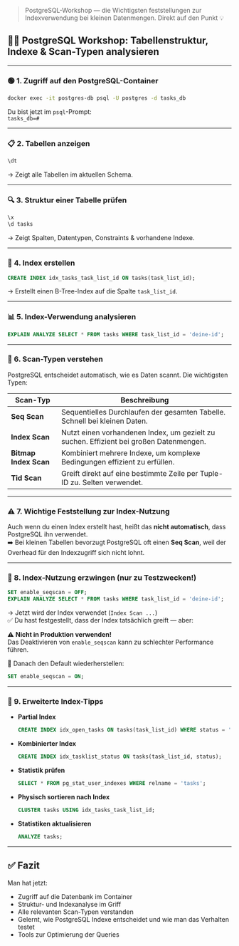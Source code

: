 > PostgreSQL-Workshop — die Wichtigsten feststellungen zur Indexverwendung bei kleinen Datenmengen.
> Direkt auf den Punkt 💡

## 🧑‍💻 PostgreSQL Workshop: Tabellenstruktur, Indexe & Scan-Typen analysieren

---

### 🟢 1. Zugriff auf den PostgreSQL-Container

```bash
docker exec -it postgres-db psql -U postgres -d tasks_db
```

Du bist jetzt im `psql`-Prompt:  
`tasks_db=#`

---

### 📋 2. Tabellen anzeigen

```sql
\dt
```

→ Zeigt alle Tabellen im aktuellen Schema.

---

### 🔍 3. Struktur einer Tabelle prüfen

```sql
\x
\d tasks
```

→ Zeigt Spalten, Datentypen, Constraints & vorhandene Indexe.

---

### 🧱 4. Index erstellen

```sql
CREATE INDEX idx_tasks_task_list_id ON tasks(task_list_id);
```

→ Erstellt einen B-Tree-Index auf die Spalte `task_list_id`.

---

### 📊 5. Index-Verwendung analysieren

```sql
EXPLAIN ANALYZE SELECT * FROM tasks WHERE task_list_id = 'deine-id';
```

---

### 🔎 6. Scan-Typen verstehen

PostgreSQL entscheidet automatisch, wie es Daten scannt. Die wichtigsten Typen:

| Scan-Typ         | Beschreibung                                                                 |
|------------------|------------------------------------------------------------------------------|
| **Seq Scan**     | Sequentielles Durchlaufen der gesamten Tabelle. Schnell bei kleinen Daten.  |
| **Index Scan**   | Nutzt einen vorhandenen Index, um gezielt zu suchen. Effizient bei großen Datenmengen. |
| **Bitmap Index Scan** | Kombiniert mehrere Indexe, um komplexe Bedingungen effizient zu erfüllen. |
| **Tid Scan**     | Greift direkt auf eine bestimmte Zeile per Tuple-ID zu. Selten verwendet.   |

---

### ⚠️ 7. Wichtige Feststellung zur Index-Nutzung

Auch wenn du einen Index erstellt hast, heißt das **nicht automatisch**, dass PostgreSQL ihn verwendet.  
➡️ Bei kleinen Tabellen bevorzugt PostgreSQL oft einen **Seq Scan**, weil der Overhead für den Indexzugriff sich nicht lohnt.

---

### 🧪 8. Index-Nutzung erzwingen (nur zu Testzwecken!)

```sql
SET enable_seqscan = OFF;
EXPLAIN ANALYZE SELECT * FROM tasks WHERE task_list_id = 'deine-id';
```

→ Jetzt wird der Index verwendet (`Index Scan ...`)  
✅ Du hast festgestellt, dass der Index tatsächlich greift — aber:

⚠️ **Nicht in Produktion verwenden!**  
Das Deaktivieren von `enable_seqscan` kann zu schlechter Performance führen.

🔄 Danach den Default wiederherstellen:

```sql
SET enable_seqscan = ON;
```

---

### 🧠 9. Erweiterte Index-Tipps

- **Partial Index**
  ```sql
  CREATE INDEX idx_open_tasks ON tasks(task_list_id) WHERE status = 'OPEN';
  ```

- **Kombinierter Index**
  ```sql
  CREATE INDEX idx_tasklist_status ON tasks(task_list_id, status);
  ```

- **Statistik prüfen**
  ```sql
  SELECT * FROM pg_stat_user_indexes WHERE relname = 'tasks';
  ```

- **Physisch sortieren nach Index**
  ```sql
  CLUSTER tasks USING idx_tasks_task_list_id;
  ```

- **Statistiken aktualisieren**
  ```sql
  ANALYZE tasks;
  ```

---

## ✅ Fazit

Man hat jetzt:

- Zugriff auf die Datenbank im Container
- Struktur- und Indexanalyse im Griff
- Alle relevanten Scan-Typen verstanden
- Gelernt, wie PostgreSQL Indexe entscheidet und wie man das Verhalten testet
- Tools zur Optimierung der Queries
